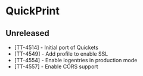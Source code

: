 # QuickPrint

## Unreleased

* [TT-4514] - Initial port of Quickets
* [TT-4549] - Add profile to enable SSL
* [TT-4554] - Enable logentries in production mode
* [TT-4557] - Enable CORS support
